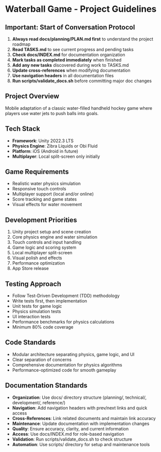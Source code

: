 # Waterball Game - Project Guidelines

## Important: Start of Conversation Protocol
1. **Always read docs/planning/PLAN.md first** to understand the project roadmap
2. **Read TASKS.md** to see current progress and pending tasks
3. **Check docs/INDEX.md** for documentation organization
4. **Mark tasks as completed immediately** when finished
5. **Add any new tasks** discovered during work to TASKS.md
6. **Update cross-references** when modifying documentation
7. **Use navigation headers** in all documentation files
8. **Run scripts/validate_docs.sh** before committing major doc changes

## Project Overview
Mobile adaptation of a classic water-filled handheld hockey game where players use water jets to push balls into goals.

## Tech Stack
- **Framework**: Unity 2022.3 LTS
- **Physics Engine**: Zibra Liquids or Obi Fluid
- **Platform**: iOS (Android in future)
- **Multiplayer**: Local split-screen only initially

## Game Requirements
- Realistic water physics simulation
- Responsive touch controls
- Multiplayer support (local and/or online)
- Score tracking and game states
- Visual effects for water movement

## Development Priorities
1. Unity project setup and scene creation
2. Core physics engine and water simulation
3. Touch controls and input handling
4. Game logic and scoring system
5. Local multiplayer split-screen
6. Visual polish and effects
7. Performance optimization
8. App Store release

## Testing Approach
- Follow Test-Driven Development (TDD) methodology
- Write tests first, then implementation
- Unit tests for game logic
- Physics simulation tests
- UI interaction tests
- Performance benchmarks for physics calculations
- Minimum 80% code coverage

## Code Standards
- Modular architecture separating physics, game logic, and UI
- Clear separation of concerns
- Comprehensive documentation for physics algorithms
- Performance-optimized code for smooth gameplay

## Documentation Standards
- **Organization**: Use docs/ directory structure (planning/, technical/, development/, reference/)
- **Navigation**: Add navigation headers with prev/next links and quick access
- **Cross-References**: Link related documents and maintain link accuracy
- **Maintenance**: Update documentation with implementation changes
- **Quality**: Ensure accuracy, clarity, and current information
- **Access**: Use docs/INDEX.md for role-based navigation
- **Validation**: Run scripts/validate_docs.sh to check structure
- **Automation**: Use scripts/ directory for setup and maintenance tools